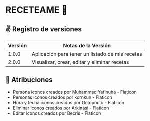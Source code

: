 # RECETEAME 🥄 

## ✌️ Registro de versiones 

| Versión | Notas de la Versión |
| ------------- | ------------- |
| 1.0.0 | Aplicación para tener un listado de mis recetas |
| 2.0.0 | Visualizar, crear, editar y eliminar recetas |

## 🤞 Atribuciones

- Persona iconos creados por Muhammad Yafinuha - Flaticon
- Personas iconos creados por kornkun - Flaticon
- Hora y fecha iconos creados por Octopocto - Flaticon
- Eliminar iconos creados por Arkinasi - Flaticon
- Editar iconos creados por Becris - Flaticon</a>